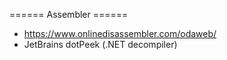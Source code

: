 ====== Assembler ======
* https://www.onlinedisassembler.com/odaweb/
* JetBrains dotPeek (.NET decompiler)
